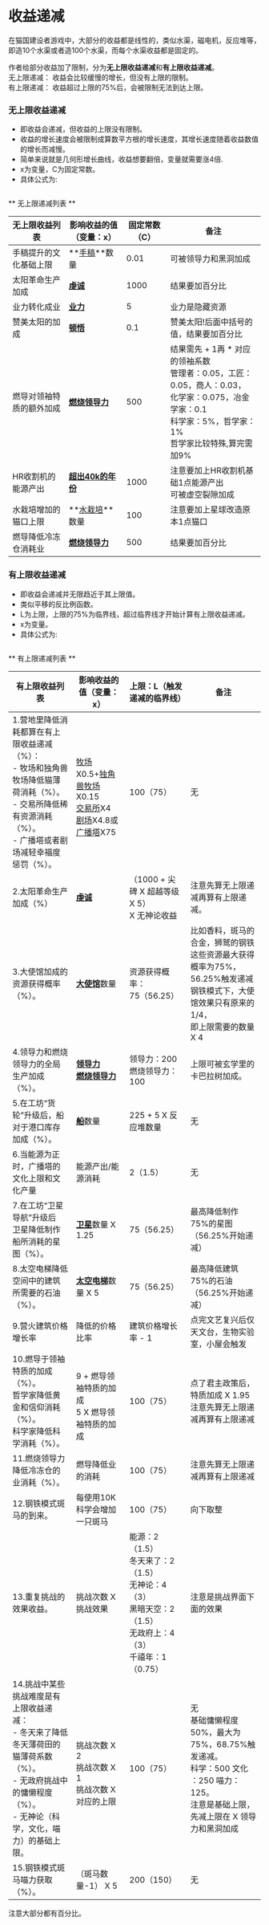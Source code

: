 # 收益递减


在猫国建设者游戏中，大部分的收益都是线性的，类似水渠，磁电机，反应堆等，即造10个水渠或者造100个水渠，而每个水渠收益都是固定的。

作者给部分收益加了限制，分为<strong>无上限收益递减</strong>和<strong>有上限收益递减</strong>。
<br>无上限递减： 收益会比较缓慢的增长，但没有上限的限制。
<br>有上限递减： 收益超过上限的75%后，会被限制无法到达上限。

### 无上限收益递减
- 即收益会递减，但收益的上限没有限制。
- 收益的增长速度会被限制成算数平方根的增长速度，其增长速度随着收益数值的增长而减慢。
- 简单来说就是几何形增长曲线，收益想要翻倍，变量就需要涨4倍.
- x为变量，C为固定常数。
- 具体公式为:<img src="assets/images/FunctionUnlimitedDR.svg" alt="" />
 
<img src="assets/images/unlimitedDR.svg" alt="" />

** 无上限递减列表 **

|无上限收益列表|影响收益的值（变量：x）|固定常数（C）|备注|
|--|--|--|--|
|手稿提升的文化基础上限 |**<a href="?file=003-资源大全/35-手稿">手稿</a>**数量 |0.01|可被领导力和黑洞加成|
|太阳革命生产加成|**<a href="?file=003-资源大全/59-虔诚">虔诚</a>**|1000|结果要加百分比|
|业力转化成业 |**<a href="?file=003-资源大全/49-业">业力</a>**|5|业力是隐藏资源|
|赞美太阳的加成|**<a href="?file=003-资源大全/59-顿悟">顿悟</a>**|0.1|赞美太阳!后面中括号的值，结果要加百分比|
|燃导对领袖特质的额外加成|**<a href="?file=003-资源大全/50-领导力#燃烧领导力">燃烧领导力</a>**|500|结果需先 + 1再 * 对应的领袖系数<br>管理者：0.05，工匠：0.05，商人：0.03，<br> 化学家：0.075，冶金学家：0.1<br>科学家：5%，哲学家：1%<br>哲学家比较特殊,算完需加9%|
|HR收割机的能源产出|**<a href="?file=005-名词解释/02-黑暗未来">超出40k的年份</a>**|1000 |注意要加上HR收割机基础1点能源产出<br>可被虚空裂隙加成|
|水栽培增加的猫口上限 |**<a href="?file=001-猫咪百科/02-空间/10-纱星">水栽培</a>**数量|100|注意要加上星球改造原本1点猫口|
|燃导降低冷冻仓消耗业|**<a href="?file=003-资源大全/50-领导力#燃烧领导力">燃烧领导力</a>**|500|结果要加百分比|


### 有上限收益递减
- 即收益会递减并无限趋近于其上限值。
- 类似平移的反比例函数。
- L为上限，上限的75%为临界线，超过临界线才开始计算有上限收益递减。
- x为变量。
- 具体公式为:<img src="assets/images/FunctionlimitedDR.png" alt="" />

<img src="assets/images/limitedDR.svg" alt="" />

** 有上限递减列表 **

<table>
	<thead>
		<tr>
			<th>有上限收益列表</th>
			<th>影响收益的值（变量：x）</th>
			<th>上限：L（触发递减的临界线）</th>
			<th>备注</th>
		</tr>
	</thead>
	<tbody>
		<tr>
			<td style="text-align: left; ">1.营地里降低消耗都算在有上限收益递减（%）：<br>- 牧场和独角兽牧场降低猫薄荷消耗（%）。<br>- 交易所降低稀有资源消耗（%）。<br>- 广播塔或者剧场减轻幸福度惩罚（%）。</td>
			<td>
			<br><a href="?file=001-猫咪百科/01-建筑物/01-食物生产">牧场</a>X0.5+<a href="?file=001-猫咪百科/01-建筑物/08-其它建筑#独角兽牧场">独角兽牧场</a>X0.15
			<br><a href="?file=001-猫咪百科/01-建筑物/08-其它建筑#交易所">交易所</a>X4
			<br><a href="?file=001-猫咪百科/01-建筑物/07-文化建筑">剧场</a>X4.8或<a href="?file=001-猫咪百科/01-建筑物/07-文化建筑">广播塔</a>X75</td>
			<td>100（75）</td>
			<td>无</td>
		</tr>
		<tr>
			<td style="text-align: left; ">2.太阳革命生产加成（%）</td>
			<td><strong><a href="?file=003-资源大全/58-虔诚">虔诚</a></strong></td>
			<td>（1000 + 尖碑 X 超越等级 X 5）<br> X 无神论收益</td>
			<td>注意先算无上限递减再算有上限递减。</td>
		</tr>
		<tr>
			<td style="text-align: left; ">3.大使馆加成的资源获得概率（%）。</td>
			<td><strong><a href="?file=001-猫咪百科/05-贸易#大使馆">大使馆</a></strong>数量</td>
			<td>资源获得概率：<br>75（56.25）</td>
			<td>比如香料，斑马的合金，狮鹫的钢铁<br>这些资源最大获得概率为75%，56.25%触发递减<br>钢铁模式下，大使馆效果只有原来的1/4，<br>即上限需要的数量 X 4</td>
		</tr>
		<tr>
			<td style="text-align: left; ">4.领导力和燃烧领导力的全局生产加成（%）。</td>
			<td><strong><a href="?file=003-资源大全/50-领导力">领导力</a></strong><br><strong><a href="?file=003-资源大全/50-领导力#燃烧领导力">燃烧领导力</a></strong></td>
			<td>领导力：200<br>燃烧领导力：100</td>
			<td>上限可被玄学里的卡巴拉树加成。</td>
		</tr>
		<tr>
			<td style="text-align: left; ">5.在工坊“货轮”升级后，船对于港口库存加成（%）。</td>
			<td><strong><a href="?file=003-资源大全/26-贸易船">船</a></strong>数量</td>
			<td>225 + 5 X 反应堆数量</td>
			<td>无</td>
		</tr>
		<tr>
			<td style="text-align: left; ">6.当能源为正时，广播塔的文化上限和文化产量</td>
			<td>能源产出/能源消耗</td>
			<td>2（1.5）</td>
			<td>无</td>
		</tr>
		<tr>
			<td style="text-align: left; ">7.在工坊“卫星导航”升级后<br>卫星降低制作船所消耗的星图（%）。</td>
			<td><strong><a href="?file=001-猫咪百科/07-空间/03-喵星#卫星">卫星</a></strong>数量 X 1.25</td>
			<td>75（56.25）</td>
			<td>最高降低制作75%的星图（56.25%开始递减）</td>
		</tr>
		<tr>
			<td style="text-align: left; ">8.太空电梯降低空间中的建筑所需要的石油（%）。</td>
			<td><strong><a href="?file=001-猫咪百科/07-空间/03-喵星#太空电梯">太空电梯</a></strong>数量 X 5</td>
			<td>75（56.25）</td>
			<td>最高降低建筑75%的石油（56.25%开始递减）</td>
		</tr>
		<tr>
			<td style="text-align: left; ">9.营火建筑价格增长率</td>
			<td>降低的价格比率</td>
			<td>建筑价格增长率 - 1</td>
			<td>点完文艺复兴后仅天文台，生物实验室，小屋会触发</td>
		</tr>
		<tr>
			<td style="text-align: left; ">10.燃导于领袖特质的加成（%）。<br>哲学家降低黄金和信仰消耗（%）。<br>科学家降低科学消耗（%）。</td>
			<td><br>9 + 燃导领袖特质的加成<br>5 X 燃导领袖特质的加成</td>
			<td>100（75）</td>
			<td>点了君主政策后，特质加成 X 1.95<br>注意先算无上限递减再算有上限递减</td>
		</tr>
		<tr>
			<td style="text-align: left; ">11.燃烧领导力降低冷冻仓的业消耗（%）。</td>
			<td>燃导降低业的消耗</td>
			<td>100（75）</td>
			<td>注意先算无上限递减再算有上限递减</td>
		</tr>
		<tr>
			<td style="text-align: left; ">12.钢铁模式斑马的到来。</td>
			<td>每使用10K科学会增加一只斑马</td>
			<td>100（75）</td>
			<td>向下取整</td>
		</tr>
		<tr>
			<td style="text-align: left; ">13.重复挑战的效果收益。</td>
			<td>挑战次数 X 挑战效果</td>
			<td>能源：2（1.5）<br>冬天来了：2（1.5）<br>无神论：4（3）<br>黑暗天空：2（1.5）<br>无政府上：4（3）<br>千禧年：1（0.75）</td>
			<td>注意是挑战界面下面的效果</td>
		</tr>
		<tr>
			<td style="text-align: left; ">14.挑战中某些挑战难度是有上限收益递减：
			<br>- 冬天来了降低冬天薄荷田的猫薄荷系数（%）。
			<br>- 无政府挑战中的慵懒程度（%）。
			<br>- 无神论（科学，文化，喵力）的基础上限。</td>
			<td><br>挑战次数 X 2<br>挑战次数 X 1<br>挑战次数 X 对应的上限</td>
			<td>100（75）</td>
			<td>无<br>基础慵懒程度50%，最大为75%，68.75%触发递减。<br>科学：500 文化 ：250 喵力：125。<br>注意是基础上限，先减上限在 X 领导力和黑洞加成</td>
		</tr>
		<tr>
			<td style="text-align: left; ">15.钢铁模式斑马喵力获取（%）。</td>
			<td>（斑马数量-1） X 5</td>
			<td>200（150）</td>
			<td>无</td>
		</tr>
	</tbody>
</table>


注意大部分都有百分比。
